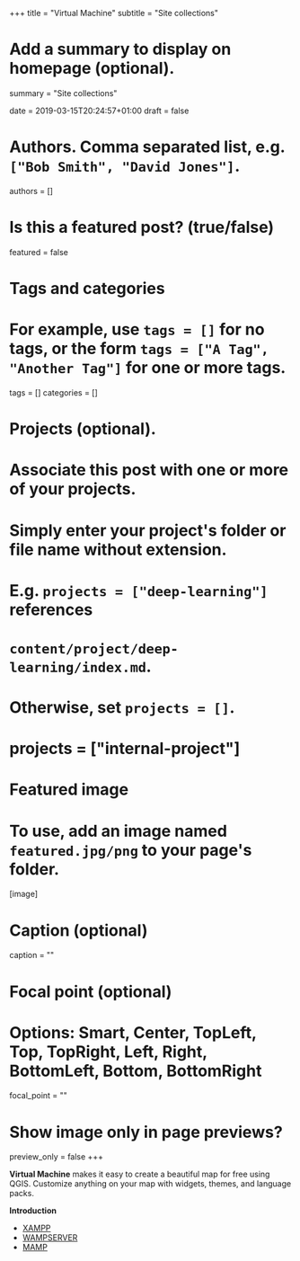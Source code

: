 +++
title = "Virtual Machine"
subtitle = "Site collections"

# Add a summary to display on homepage (optional).
summary = "Site collections"

date = 2019-03-15T20:24:57+01:00
draft = false

# Authors. Comma separated list, e.g. `["Bob Smith", "David Jones"]`.
authors = []

# Is this a featured post? (true/false)
featured = false

# Tags and categories
# For example, use `tags = []` for no tags, or the form `tags = ["A Tag", "Another Tag"]` for one or more tags.
tags = []
categories = []

# Projects (optional).
#   Associate this post with one or more of your projects.
#   Simply enter your project's folder or file name without extension.
#   E.g. `projects = ["deep-learning"]` references
#   `content/project/deep-learning/index.md`.
#   Otherwise, set `projects = []`.
# projects = ["internal-project"]

# Featured image
# To use, add an image named `featured.jpg/png` to your page's folder.
[image]
  # Caption (optional)
  caption = ""

  # Focal point (optional)
  # Options: Smart, Center, TopLeft, Top, TopRight, Left, Right, BottomLeft, Bottom, BottomRight
  focal_point = ""

  # Show image only in page previews?
  preview_only = false
+++

**Virtual Machine** makes it easy to create a beautiful map for free using QGIS. Customize anything on your map with widgets, themes, and language packs.


**Introduction**

- [XAMPP](https://www.apachefriends.org/index.html)
- [WAMPSERVER](http://www.wampserver.com/en/)
- [MAMP](https://www.mamp.info/en/)
